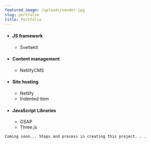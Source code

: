 ```yaml
---
featured_image: /uploads/vender.jpg
slug: portfolio
title: Portfolio
---
```

* #### JS framework

  * Sveltekit
* #### Content management

  * NetlifyCMS
* #### Site hosting

  * Netlify
  * Indented item
* #### JavaScript Libraries

  * GSAP
  * Three.js



``Coming soon...
Steps and process in creating this project. . .``